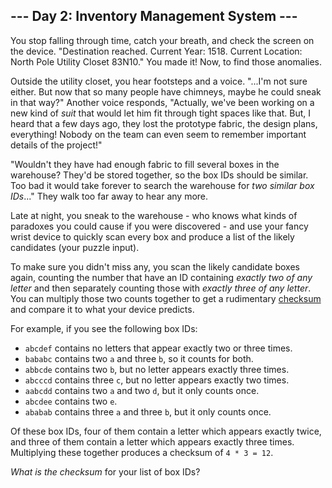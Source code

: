 ## --- Day 2: Inventory Management System ---

You stop falling through time, catch your breath, and check the screen on the device. "Destination reached. Current Year: 1518. Current Location: North Pole Utility Closet 83N10." You made it! Now, to find those anomalies.

Outside the utility closet, you hear footsteps and a voice. "...I'm not sure either. But now that  so many people have chimneys, maybe he could sneak in that way?" Another voice responds, "Actually, we've been working on a new kind of  _suit_  that would let him fit through tight spaces like that. But, I heard that a few days ago, they lost the prototype fabric, the design plans, everything! Nobody on the team can even seem to remember important details of the project!"

"Wouldn't they have had enough fabric to fill several boxes in the warehouse? They'd be stored together, so the box IDs should be similar. Too bad it would take forever to search the warehouse for  _two similar box IDs_..." They walk too far away to hear any more.

Late at night, you sneak to the warehouse - who knows what kinds of paradoxes you could cause if you were discovered - and use your fancy wrist device to quickly scan every box and produce a list of the likely candidates (your puzzle input).

To make sure you didn't miss any, you scan the likely candidate boxes again, counting the number that have an ID containing  _exactly two of any letter_  and then separately counting those with  _exactly three of any letter_. You can multiply those two counts together to get a rudimentary  [checksum](https://en.wikipedia.org/wiki/Checksum)  and compare it to what your device predicts.

For example, if you see the following box IDs:

-   `abcdef`  contains no letters that appear exactly two or three times.
-   `bababc`  contains two  `a`  and three  `b`, so it counts for both.
-   `abbcde`  contains two  `b`, but no letter appears exactly three times.
-   `abcccd`  contains three  `c`, but no letter appears exactly two times.
-   `aabcdd`  contains two  `a`  and two  `d`, but it only counts once.
-   `abcdee`  contains two  `e`.
-   `ababab`  contains three  `a`  and three  `b`, but it only counts once.

Of these box IDs, four of them contain a letter which appears exactly twice, and three of them contain a letter which appears exactly three times. Multiplying these together produces a checksum of  `4 * 3 = 12`.

_What is the checksum_  for your list of box IDs?
